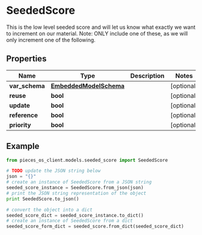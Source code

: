 # SeededScore

This is the low level seeded score and will let us know what exactly we want to increment on our material.  Note: ONLY include one of these, as we will only increment one of the following.

## Properties

Name | Type | Description | Notes
------------ | ------------- | ------------- | -------------
**var_schema** | [**EmbeddedModelSchema**](EmbeddedModelSchema) |  | [optional] 
**reuse** | **bool** |  | [optional] 
**update** | **bool** |  | [optional] 
**reference** | **bool** |  | [optional] 
**priority** | **bool** |  | [optional] 

## Example

```python
from pieces_os_client.models.seeded_score import SeededScore

# TODO update the JSON string below
json = "{}"
# create an instance of SeededScore from a JSON string
seeded_score_instance = SeededScore.from_json(json)
# print the JSON string representation of the object
print SeededScore.to_json()

# convert the object into a dict
seeded_score_dict = seeded_score_instance.to_dict()
# create an instance of SeededScore from a dict
seeded_score_form_dict = seeded_score.from_dict(seeded_score_dict)
```



